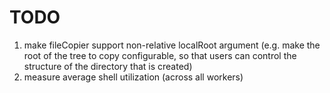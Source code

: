 # TODO
1. make fileCopier support non-relative localRoot argument (e.g. make the root of the tree to copy configurable, so that users can control the structure of the directory that is created)
1. measure average shell utilization (across all workers)
